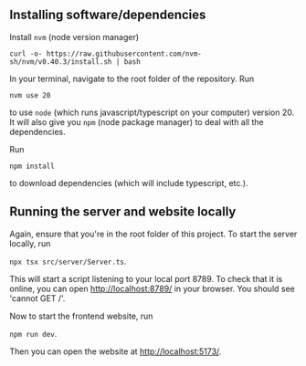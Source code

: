 ## Installing software/dependencies

Install ```nvm``` (node version manager)

```curl -o- https://raw.githubusercontent.com/nvm-sh/nvm/v0.40.3/install.sh | bash```

In your terminal, navigate to the root folder of the repository. Run 

```nvm use 20```

to use ```node``` (which runs javascript/typescript on your computer) version 20. It will also give you ```npm``` (node package manager) to deal with all the dependencies.

Run 

```npm install``` 

to download dependencies (which will include typescript, etc.).

## Running the server and website locally

Again, ensure that you're in the root folder of this project. To start the server locally, run

```npx tsx src/server/Server.ts```.

This will start a script listening to your local port 8789. To check that it is online, you can open [http://localhost:8789/](http://localhost:8789/) in your browser. You should see 'cannot GET /'.

Now to start the frontend website, run

```npm run dev```.

Then you can open the website at [http://localhost:5173/](http://localhost:5173/).

